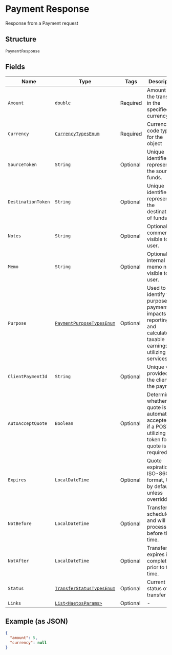 
# Payment Response

Response from a Payment request

## Structure

`PaymentResponse`

## Fields

| Name | Type | Tags | Description | Getter | Setter |
|  --- | --- | --- | --- | --- | --- |
| `Amount` | `double` | Required | Amount of the transfer in the specified currency. | double getAmount() | setAmount(double amount) |
| `Currency` | [`CurrencyTypesEnum`](../../doc/models/currency-types-enum.md) | Required | Currency code type for the object | CurrencyTypesEnum getCurrency() | setCurrency(CurrencyTypesEnum currency) |
| `SourceToken` | `String` | Optional | Unique identifier representing the source of funds. | String getSourceToken() | setSourceToken(String sourceToken) |
| `DestinationToken` | `String` | Optional | Unique identifier representing the destination of funds. | String getDestinationToken() | setDestinationToken(String destinationToken) |
| `Notes` | `String` | Optional | Optional comments visible to the user. | String getNotes() | setNotes(String notes) |
| `Memo` | `String` | Optional | Optional internal memo not visible to the user. | String getMemo() | setMemo(String memo) |
| `Purpose` | [`PaymentPurposeTypesEnum`](../../doc/models/payment-purpose-types-enum.md) | Optional | Used to identify the purpose of a payment and impacts reporting and calculated taxable earnings (if utilizing tax services) | PaymentPurposeTypesEnum getPurpose() | setPurpose(PaymentPurposeTypesEnum purpose) |
| `ClientPaymentId` | `String` | Optional | Unique value provided by the client for the payment. | String getClientPaymentId() | setClientPaymentId(String clientPaymentId) |
| `AutoAcceptQuote` | `Boolean` | Optional | Determines whether the quote is automatically accepted or if a POST utilizing the token for the quote is required. | Boolean getAutoAcceptQuote() | setAutoAcceptQuote(Boolean autoAcceptQuote) |
| `Expires` | `LocalDateTime` | Optional | Quote expiration, ISO-8601 format, UTC by default unless overridden. | LocalDateTime getExpires() | setExpires(LocalDateTime expires) |
| `NotBefore` | `LocalDateTime` | Optional | Transfer is scheduled and will not process before this time. | LocalDateTime getNotBefore() | setNotBefore(LocalDateTime notBefore) |
| `NotAfter` | `LocalDateTime` | Optional | Transfer expires if not completed prior to this time. | LocalDateTime getNotAfter() | setNotAfter(LocalDateTime notAfter) |
| `Status` | [`TransferStatusTypesEnum`](../../doc/models/transfer-status-types-enum.md) | Optional | Current status of a transfer | TransferStatusTypesEnum getStatus() | setStatus(TransferStatusTypesEnum status) |
| `Links` | [`List<HaetosParams>`](../../doc/models/haetos-params.md) | Optional | - | List<HaetosParams> getLinks() | setLinks(List<HaetosParams> links) |

## Example (as JSON)

```json
{
  "amount": 5,
  "currency": null
}
```

